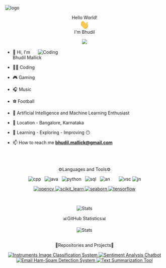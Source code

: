 ![logo]((https://github.com/Bhudil/Bhudil/blob/main/giphy.gif))

<!-- Intro -->
<p align="center">
  Hello World! <br>
  <img src="https://raw.githubusercontent.com/ABSphreak/ABSphreak/master/gifs/Hi.gif" width="30" valign="middle"> <br>
  I'm Bhudil
</p>

<!-- Typing About -->
<p align="center">
  <img src="https://readme-typing-svg.demolab.com/?lines=👨‍💻;Welcome+to+my+Profile!;Learning!;Exploring!;Improving!;😎&font=Fira%20Code&center=true&width=390&height=60&duration=3000&pause=1500">
</p>

<!-- Coder GIF -->
<img align="right" alt="Coding" width="400" src="https://dribbble.com/shots/3079099-Coding-coding-coding?utm_source=Clipboard_Shot&utm_campaign=elenmay&utm_content=Coding...coding..coding&utm_medium=Social_Share&utm_source=Clipboard_Shot&utm_campaign=elenmay&utm_content=Coding...coding..coding&utm_medium=Social_Share">


<!-- About -->
<p>
  
- 👋 Hi, I'm Bhudil Mallick

- 👨‍💻 Coding

- 🎮 Gaming

- 🎧 Music 

- ️⚽️ Football

- 👀 Artificial Intelligence and Machine Learning Enthusiast

- 📍 Location - Bangalore, Karnataka
  
- 🔭 Learning - Exploring - Improving 😶

- 📫 How to reach me **bhudil.mallick@gmail.com**
</p>
<br><br>

<!-- Languages and Tools -->
<p align="center">⚙️Languages and Tools⚙️</p>
<p align="center">
<img src="https://github.com/abrahamcalf/programming-languages-logos/blob/master/src/cpp/cpp_256x256.png" alt="cpp" width="50" height="50"/> &nbsp;
<img src="https://github.com/abrahamcalf/programming-languages-logos/blob/master/src/java/java_256x256.png" alt="java" width="50" height="50"/> &nbsp;
<img src="https://github.com/abrahamcalf/programming-languages-logos/blob/master/src/python/python_256x256.png" alt="python" width="50" height="50"/> &nbsp;
<img src = "https://w7.pngwing.com/pngs/525/959/png-transparent-microsoft-azure-sql-database-microsoft-sql-server-cloud-computing-text-trademark-logo.png" alt="sql" width="60" height="50"/> &nbsp;
<img src = "https://encrypted-tbn0.gstatic.com/images?q=tbn:ANd9GcQpZJ3P4FMOFwSm_1Z63tWuZR9czntd7cDqIQ&usqp=CAU" alt="an" width="50" height="50"/> &nbsp; &nbsp; &nbsp;
<img src = "https://yt3.googleusercontent.com/_q52i8bUAEvcb7JR4e-eNTv23y2A_wg5sCz0NC0GrGtcw1CRMWJSOPVHUDh_bngD0q4gMvVeoA=s900-c-k-c0x00ffffff-no-rj" alt="vsc" width="50" height="50"/>
<img src = "https://jupyter.org/assets/share.png" alt="jn" width="90" height="50"/>
<p align="center"> <a href="https://opencv.org/" target="_blank" rel="noreferrer"> <img src="https://www.vectorlogo.zone/logos/opencv/opencv-icon.svg" alt="opencv" width="40" height="40"/> </a> <a href="https://scikit-learn.org/" target="_blank" rel="noreferrer"> <img src="https://upload.wikimedia.org/wikipedia/commons/0/05/Scikit_learn_logo_small.svg" alt="scikit_learn" width="40" height="40"/> </a> <a href="https://seaborn.pydata.org/" target="_blank" rel="noreferrer"> <img src="https://seaborn.pydata.org/_images/logo-mark-lightbg.svg" alt="seaborn" width="40" height="40"/> </a> <a href="https://www.tensorflow.org" target="_blank" rel="noreferrer"> <img src="https://www.vectorlogo.zone/logos/tensorflow/tensorflow-icon.svg" alt="tensorflow" width="40" height="40"/> </a> </p>
</p>
<br>

<!-- Top Languages -->
<p align="center"> <img src="https://github-readme-stats.vercel.app/api/top-langs?username=Bhudil&show_icons=true&locale=en&layout=donut&theme=tokyonight" alt="Stats"/>
</p>

<!-- GitHub Statistics -->
<p align="center">📊GitHub Statistics📊</p>

<!-- GitHub-Stats -->
<p align="Center">
<img src="https://github-readme-stats.vercel.app/api?username=Bhudil&show_icons=true&locale=en&theme=tokyonight" alt="Stats"/>
<br> <br>


<!-- Repositories and Projects -->
<p align="center">📖Repositories and Projects📖</p>
<p align="center">
<a href="https://github.com/Bhudil/Instruments_Classifier ">
<img src="https://github-readme-stats.vercel.app/api/pin/?username=Bhudil&repo=Instruments_Classifier&theme=radical" alt="Instruments Image Classification System" />
</a>
<a href="https://github.com/Bhudil/Sentiment_Bot">
<img src="https://github-readme-stats.vercel.app/api/pin/?username=Bhudil&repo=Sentiment_Bot&theme=radical" alt="Sentiment Analysis Chatbot" />
</a>
<a href="https://github.com/Bhudil/Ham-Spam">
<img src="https://github-readme-stats.vercel.app/api/pin/?username=Bhudil&repo=Ham-Spam&theme=radical" alt="Email Ham-Spam Detection System" />
</a>
<a href="https://github.com/Bhudil/TxtSumm">
<img src="https://github-readme-stats.vercel.app/api/pin/?username=Bhudil&repo=TxtSumm&theme=radical" alt="Text Summarization Tool" />
</a>
</p>
